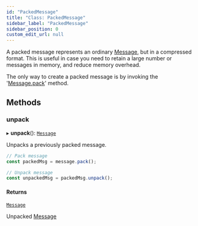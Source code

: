 ```yaml
---
id: "PackedMessage"
title: "Class: PackedMessage"
sidebar_label: "PackedMessage"
sidebar_position: 0
custom_edit_url: null
---
```


A packed message represents an ordinary [Message](Message.md), but in a compressed format.
This is useful in case you need to retain a large number or messages in memory, and reduce memory overhead.

The only way to create a packed message is by invoking the '[Message.pack](./Message#pack)' method.

## Methods

### unpack

▸ **unpack**(): [`Message`](Message.md)

Unpacks a previously packed message.

```js
// Pack message
const packedMsg = message.pack();

// Unpack message
const unpackedMsg = packedMsg.unpack();
```

#### Returns

[`Message`](Message.md)

Unpacked [Message](Message.md)
